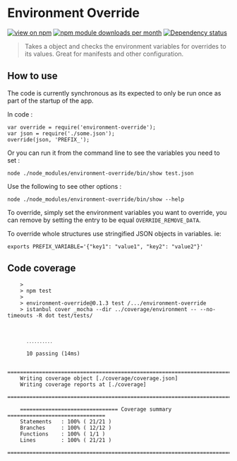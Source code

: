 Environment Override
====================

[![view on npm](http://img.shields.io/npm/v/environment-override.svg?style=flat)](https://www.npmjs.org/package/environment-override)
[![npm module downloads per month](http://img.shields.io/npm/dm/environment-override.svg?style=flat)](https://www.npmjs.org/package/environment-override)
[![Dependency status](https://david-dm.org/a-c-m/environment-override.svg?style=flat)](https://david-dm.org/a-c-m/environment-override)

> Takes a object and checks the environment variables for overrides to its values. Great for manifests and other configuration.


How to use
----------

The code is currently synchronous as its expected to only be run once as part
of the startup of the app.

In code :

    var override = require('environment-override');
    var json = require('./some.json');
    override(json, 'PREFIX_');


Or you can run it from the command line to see the variables you need to set :

    node ./node_modules/environment-override/bin/show test.json

Use the following to see other options :

    node ./node_modules/environment-override/bin/show --help

To override, simply set the environment variables you want to override, you can
remove by setting the entry to be equal `OVERRIDE_REMOVE_DATA`.

To override whole structures use stringified JSON objects in variables. ie:

``
exports PREFIX_VARIABLE='{"key1": "value1", "key2": "value2"}'
``


Code coverage
--------------
        >
        > npm test
        >
        > environment-override@0.1.3 test /.../environment-override
        > istanbul cover _mocha --dir ../coverage/environment -- --no-timeouts -R dot test/tests/



          ․․․․․․․․․․

          10 passing (14ms)

        =============================================================================
        Writing coverage object [./coverage/coverage.json]
        Writing coverage reports at [./coverage]
        =============================================================================

        =============================== Coverage summary ===============================
        Statements   : 100% ( 21/21 )
        Branches     : 100% ( 12/12 )
        Functions    : 100% ( 1/1 )
        Lines        : 100% ( 21/21 )
        ================================================================================
